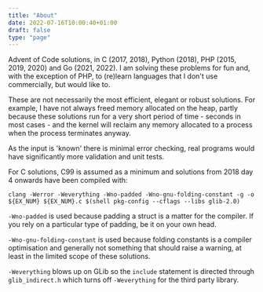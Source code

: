 ```yaml
---
title: "About"
date: 2022-07-16T10:00:40+01:00
draft: false
type: "page"
---
```


<!-- TODO: Link languages to the relevant tag -->

Advent of Code solutions, in C (2017, 2018), Python (2018), PHP (2015, 2019, 2020) and Go (2021, 2022). I am solving these problems for fun and, with the exception of PHP, to (re)learn languages that I don't use commercially, but would like to.

These are not necessarily the most efficient, elegant or robust solutions. For example, I have not always freed memory allocated on the heap, partly because these solutions run for a very short period of time - seconds in most cases - and the kernel will reclaim any memory allocated to a process when the process terminates anyway.

As the input is 'known' there is minimal error checking, real programs would have significantly more validation and unit tests.

For C solutions, C99 is assumed as a minimum and solutions from 2018 day 4 onwards have been compiled with:

```
clang -Werror -Weverything -Wno-padded -Wno-gnu-folding-constant -g -o ${EX_NUM} ${EX_NUM}.c $(shell pkg-config --cflags --libs glib-2.0)
```

`-Wno-padded` is used because padding a struct is a matter for the compiler. If you rely on a particular type of padding, be it on your own head.

`-Wno-gnu-folding-constant` is used because folding constants is a compiler optimisation and generally not something that should raise a warning, at least in the limited scope of these solutions.

`-Weverything` blows up on GLib so the `include` statement is directed through `glib_indirect.h` which turns off `-Weverything` for the third party library.
